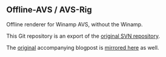 ## Offline-AVS / AVS-Rig

Offline renderer for Winamp AVS, without the Winamp.

This Git repository is an export of the [original SVN repository][svn_src].

The [original][blog_src] accompanying blogpost is [mirrored here][blog] as well.




[svn_src]: https://code.google.com/archive/p/offline-avs/
[blog_src]: https://jheriko-rtw.blogspot.com/2012/10/reliving-past-bringing-dead-software.html
[blog]: blog/blog.md
